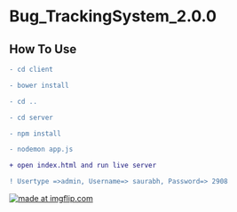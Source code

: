 # Bug_TrackingSystem_2.0.0

## How To Use 
```diff
- cd client

- bower install

- cd ..

- cd server

- npm install

- nodemon app.js

+ open index.html and run live server

! Usertype =>admin, Username=> saurabh, Password=> 2908
```

<a href="https://imgflip.com/gif/388yhr"><img src="https://i.imgflip.com/388yhr.gif" title="made at imgflip.com"/></a>
